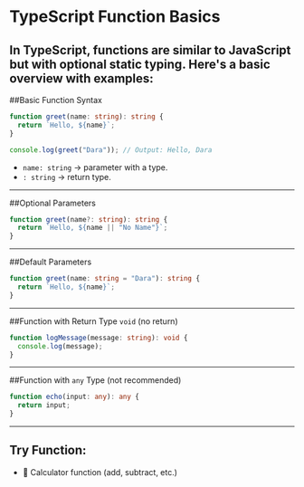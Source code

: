 # TypeScript Function Basics
In TypeScript, functions are similar to JavaScript but with optional static typing.
Here's a basic overview with examples:
---

##Basic Function Syntax
```typescript
function greet(name: string): string {
  return `Hello, ${name}`;
}

console.log(greet("Dara")); // Output: Hello, Dara
```

- `name: string` → parameter with a type.
- `: string` → return type.

---

##Optional Parameters

```typescript
function greet(name?: string): string {
  return `Hello, ${name || "No Name"}`;
}
```

---

##Default Parameters
```typescript
function greet(name: string = "Dara"): string {
  return `Hello, ${name}`;
}
```

---

##Function with Return Type `void` (no return)

```typescript
function logMessage(message: string): void {
  console.log(message);
}
```
---
##Function with `any` Type (not recommended)
```typescript
function echo(input: any): any {
  return input;
}
```
---
## Try Function:
- 🔢 Calculator function (add, subtract, etc.)
